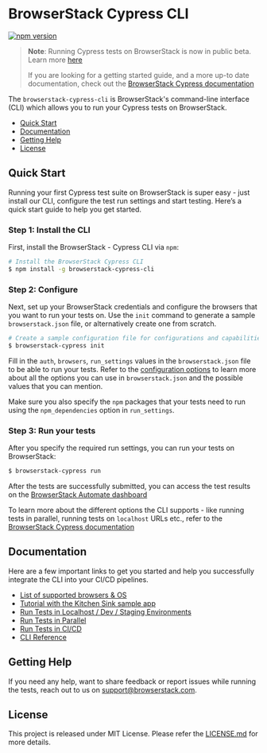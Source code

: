 # BrowserStack Cypress CLI

[![npm version](https://badge.fury.io/js/browserstack-cypress-cli.svg)](https://badge.fury.io/js/browserstack-cypress-cli)

> **Note**: Running Cypress tests on BrowserStack is now in public beta. Learn more [here](https://browserstack.com/automate/cypress)
>
> If you are looking for a getting started guide, and a more up-to date documentation, check out the [BrowserStack Cypress documentation](https://browserstack.com/docs/automate/cypress)

The `browserstack-cypress-cli` is BrowserStack's command-line interface (CLI) which
allows you to run your Cypress tests on BrowserStack.

-   [Quick Start](#quick-start)
-   [Documentation](#documentation)
-   [Getting Help](#getting-help)
-   [License](#license)

## Quick Start

Running your first Cypress test suite on BrowserStack is super easy - just install our CLI, configure the test run settings and start testing. Here’s a quick start guide to help you get started.

### Step 1: Install the CLI

First, install the BrowserStack - Cypress CLI via `npm`:

```bash
# Install the BrowserStack Cypress CLI
$ npm install -g browserstack-cypress-cli
```

### Step 2: Configure

Next, set up your BrowserStack credentials and configure the browsers that you want to run your tests on. Use the `init` command to generate a sample `browserstack.json` file, or alternatively create one from scratch.

```bash
# Create a sample configuration file for configurations and capabilities
$ browserstack-cypress init
```

Fill in the `auth`, `browsers`, `run_settings` values in the `browserstack.json` file to be able to run your tests. Refer to the [configuration options](https://browserstack.com/docs/automate/cypress#configure-test-run-settings) to learn more about all the options you can use in `browserstack.json` and the possible values that you can mention.

Make sure you also specify the `npm` packages that your tests need to run using the `npm_dependencies` option in `run_settings`.

### Step 3: Run your tests

After you specify the required run settings, you can run your tests on BrowserStack:

```bash
$ browserstack-cypress run
```

After the tests are successfully submitted, you can access the test results on the [BrowserStack Automate dashboard](https://automate.browserstack.com/dashboard/v2)

To learn more about the different options the CLI supports - like running tests in parallel, running  tests on `localhost` URLs etc., refer to the [BrowserStack Cypress documentation](https://browserstack.com/docs/automate/cypress)

## Documentation

Here are a few important links to get you started and help you  successfully integrate the CLI into your CI/CD pipelines.

-   [List of supported browsers & OS](https://browserstack.com/list-of-browsers-and-platforms?product=cypress_testing)
-   [Tutorial with the Kitchen Sink sample app](https://browserstack.com/docs/automate/cypress#sample-tutorial)
-   [Run Tests in Localhost / Dev / Staging Environments](https://browserstack.com/docs/automate/cypress#run-tests-in-dev-environments)
-   [Run Tests in Parallel](https://browserstack.com/docs/automate/cypress#run-tests-in-parallel)
-   [Run Tests in CI/CD](https://browserstack.com/docs/automate/cypress#run-tests-in-cicd)
-   [CLI Reference](https://browserstack.com/docs/automate/cypress#cli-reference)

## Getting Help

If you need any help, want to share feedback or report issues while running the tests, reach out to us on support@browserstack.com.

## License

This project is released under MIT License. Please refer the
[LICENSE.md](LICENSE.md) for more details.
